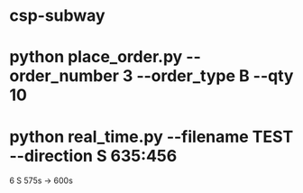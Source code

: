 # csp-subway


# python place_order.py --order_number 3 --order_type B --qty 10
# python real_time.py --filename TEST --direction S 635:456    


6 S 575s -> 600s